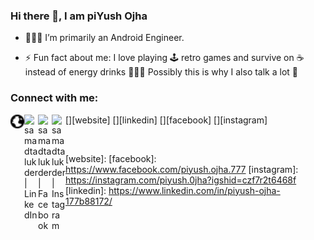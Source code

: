 ### Hi there 👋, I am piYush Ojha
 

- 👨🏻‍💻  I’m primarily an Android Engineer.

- ⚡️  Fun fact about me: I love playing 🕹 retro games and survive on ☕️ instead of energy drinks 🙇🏻‍♂️  Possibly this is why I also talk a lot 🤔



### Connect with me:

[<img align="left" alt="samadtalukder" width="22px" src="https://raw.githubusercontent.com/iconic/open-iconic/master/svg/globe.svg" />][website]
[<img align="left" alt="samadtalukder | LinkedIn" width="22px" src="https://cdn.jsdelivr.net/npm/simple-icons@v3/icons/linkedin.svg" />][linkedin]
[<img align="left" alt="samadtalukder | Facebook" width="22px" src="https://cdn.jsdelivr.net/npm/simple-icons@v3/icons/facebook.svg" />][facebook]
[<img align="left" alt="samadtalukder | Instagram" width="22px" src="https://cdn.jsdelivr.net/npm/simple-icons@v3/icons/instagram.svg" />][instagram]

<br />


[website]: 
[facebook]: https://www.facebook.com/piyush.ojha.777
[instagram]: https://instagram.com/piyush.0jha?igshid=czf7r2t6468f
[linkedin]: https://www.linkedin.com/in/piyush-ojha-177b88172/
